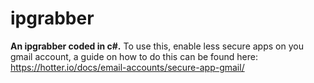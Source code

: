 # ipgrabber
<b>An ipgrabber coded in c#.</b>
To use this, enable less secure apps on you gmail account, a guide on how to do this can be found here: https://hotter.io/docs/email-accounts/secure-app-gmail/
